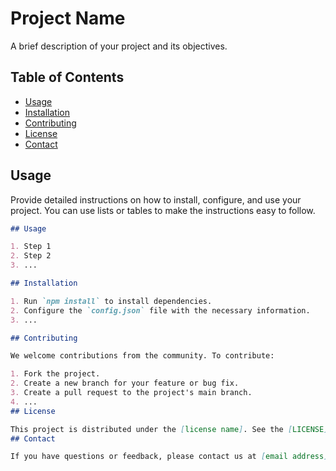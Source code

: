 # Project Name

A brief description of your project and its objectives.

## Table of Contents

- [Usage](#usage)
- [Installation](#installation)
- [Contributing](#contributing)
- [License](#license)
- [Contact](#contact)

## Usage

Provide detailed instructions on how to install, configure, and use your project. You can use lists or tables to make the instructions easy to follow.

```markdown
## Usage

1. Step 1
2. Step 2
3. ...

## Installation

1. Run `npm install` to install dependencies.
2. Configure the `config.json` file with the necessary information.
3. ...

## Contributing

We welcome contributions from the community. To contribute:

1. Fork the project.
2. Create a new branch for your feature or bug fix.
3. Create a pull request to the project's main branch.
4. ...
## License

This project is distributed under the [license name]. See the [LICENSE](LICENSE) file for details.
## Contact

If you have questions or feedback, please contact us at [email address] or on [website interface].
